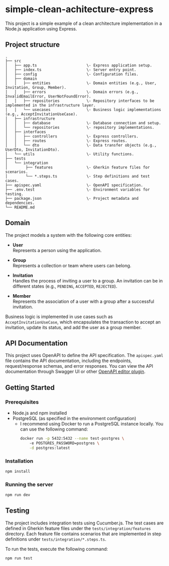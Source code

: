 # simple-clean-achitecture-express
This project is a simple example of a clean architecture implementation in a Node.js application using Express.

## Project structure
```
.
├── src
│   ├── app.ts                      \- Express application setup.
│   ├── index.ts                    \- Server entry point.
│   ├── config                      \- Configuration files.
│   ├── domain
│   │   ├── entities                \- Domain entities (e.g., User, Invitation, Group, Member).
│   │   ├── errors                  \- Domain errors (e.g., InvalidEmailError, UserNotFoundError).
│   │   ├── repositories            \- Repository interfaces to be implemented in the infrastructure layer.
│   │   └── usecases                \- Business logic implementations (e.g., AcceptInvitationUseCase).
│   ├── infrastructure
│   │   ├── database                \- Database connection and setup.
│   │   └── repositories            \- repository implementations.
│   ├── interfaces
│   │   ├── controllers             \- Express controllers.
│   │   ├── routes                  \- Express routes.
│   │   └── dto                     \- Data transfer objects (e.g., UserDto, InvitationDto).
│   └── utils                       \- Utility functions.
├── tests
│   └── integration
│        ├── features               \- Gherkin feature files for scenarios.
│        └── *.steps.ts             \- Step definitions and test cases.
├── apispec.yaml                    \- OpenAPI specification.
├── .env.test                       \- Environment variables for testing.
├── package.json                    \- Project metadata and dependencies.
└── README.md                   
```

## Domain
The project models a system with the following core entities:

- **User**  
  Represents a person using the application.

- **Group**  
  Represents a collection or team where users can belong.

- **Invitation**  
  Handles the process of inviting a user to a group. An invitation can be in different states (e.g., `PENDING`, `ACCEPTED`, `REJECTED`).

- **Member**  
  Represents the association of a user with a group after a successful invitation.

Business logic is implemented in use cases such as `AcceptInvitationUseCase`, which encapsulates the transaction to accept an invitation, update its status, and add the user as a group member.

## API Documentation
This project uses OpenAPI to define the API specification. The `apispec.yaml` file contains the API documentation, including the endpoints, request/response schemas, and error responses.
You can view the API documentation through Swagger UI or other [OpenAPI editor plugin](https://plugins.jetbrains.com/plugin/14837-openapi-swagger-editor).

## Getting Started

### Prerequisites

- Node.js and npm installed
- PostgreSQL (as specified in the environment configuration)
  - I recommend using Docker to run a PostgreSQL instance locally. You can use the following command:
    ```bash
    docker run -p 5432:5432 --name test-postgres \                                                                              (base) 0 (41.312s) < 22:19:44
        -e POSTGRES_PASSWORD=postgres \
        -d postgres:latest
    ``` 

### Installation
```bash
npm install
```

### Running the server
```bash
npm run dev
```

## Testing
The project includes integration tests using Cucumber.js. 
The test cases are defined in Gherkin feature files under the `tests/integration/features` directory. 
Each feature file contains scenarios that are implemented in step definitions under `tests/integration/*.steps.ts`.

To run the tests, execute the following command:
```bash
npm run test
```


